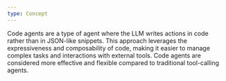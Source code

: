 ```yaml
---
type: Concept
---
```


Code agents are a type of agent where the LLM writes actions in code rather than in JSON-like snippets. This approach leverages the expressiveness and composability of code, making it easier to manage complex tasks and interactions with external tools. Code agents are considered more effective and flexible compared to traditional tool-calling agents.